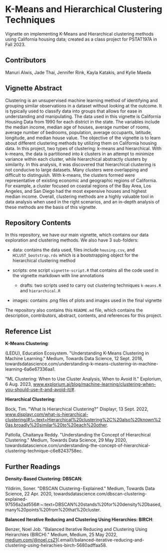 # K-Means and Hierarchical Clustering Techniques

Vignette on implementing K-Means and Hierarchical clustering methods using California housing data; created as a class project for PSTAT197A in Fall 2023.

## Contributors

Manuri Alwis, Jade Thai, Jennifer Rink, Kayla Katakis, and Kylie Maeda

## Vignette Abstract

Clustering is an unsupervised machine learning method of identifying and grouping similar observations in a dataset without looking at the outcome. It is typically used to classify data into groups that allows for ease in understanding and manipulating. The data used in this vignette is California Housing Data from 1990 for each district in the state. The variables include the median income, median age of houses, average number of rooms, average number of bedrooms, population, average occupants, latitude, longitude, and median house value. The objective of the vignette is to learn about different clustering methods by utilizing them on California housing data. In this project, two types of clustering: k-means and hierarchical. With k-means, the data is partitioned into *k* clusters in an attempt to minimize variance within each cluster, while hierarchical abstractly clusters by similarity. In this analysis, it was discovered that hierarchical clustering is not conducive to large datasets. Many clusters were overlapping and difficult to distinguish. With k-means, the clusters formed were representative of existing economic and geographic regions of California. For example, a cluster focused on coastal regions of the Bay Area, Los Angeles, and San Diego had the most expensive houses and highest median income. Overall, clustering methods are a highly valuable tool in data analysis when used in the right scenarios, and an in-depth analysis of these methods are the basis of this vignette.

## Repository Contents

In this repository, we have our main vignette, which contains our data exploration and clustering methods. We also have 3 sub-folders:

-   data: contains the data used, files include `housing.csv`, and `HCLUST_bootstrap.rds` which is a bootstrapping object for the hierarchical clustering method

-   scripts: one script `vignette-script.R` that contains all the code used in the vignette markdown with line annotations

    -   drafts: two scripts used to carry out clustering techniques `k-means.R` and `hierarchical.R`

-   images: contains .png files of plots and images used in the final vignette

The repository also contains this `README.md` file, which contains the description, contributors, abstract, contents, and references for this project.

## Reference List

**K-Means Clustering**:

(LEDU), Education Ecosystem. "Understanding K-Means Clustering in Machine Learning." Medium, Towards Data Science, 12 Sept. 2018, towardsdatascience.com/understanding-k-means-clustering-in-machine-learning-6a6e67336aa1.

"ML Clustering: When to Use Cluster Analysis, When to Avoid It." Explorium, 6 Aug. 2023, www.explorium.ai/blog/machine-learning/clustering-when-you-should-use-it-and-avoid-it/#.

**Hierarchical Clustering**:

Bock, Tim. "What Is Hierarchical Clustering?" Displayr, 13 Sept. 2022, www.displayr.com/what-is-hierarchical-clustering/#:\~:text=Hierarchical%20clustering%2C%20also%20known%20as,broadly%20similar%20to%20each%20other.

Patlolla, Chaitanya Reddy. "Understanding the Concept of Hierarchical Clustering." Medium, Towards Data Science, 29 May 2020, towardsdatascience.com/understanding-the-concept-of-hierarchical-clustering-technique-c6e8243758ec.

## Further Readings

**Density-Based Clustering: DBSCAN**:

Yildirim, Soner. "DBSCAN Clustering - Explained." Medium, Towards Data Science, 22 Apr. 2020, towardsdatascience.com/dbscan-clustering-explained-97556a2ad556#:\~:text=DBSCAN%20stands%20for%20density%2Dbased,many%20points%20from%20that%20cluster.

**Balanced Iterative Reducing and Clustering Using Hierarchies: BIRCH**:

Benzer, Noel Job. "Balanced Iterative Reducing and Clustering Using Heirarchies (BIRCH)." Medium, Medium, 25 May 2022, [medium.com/\@noel.cs21](mailto:medium.com/@noel.cs21){.email}/balanced-iterative-reducing-and-clustering-using-heirachies-birch-5680adffaa58.
